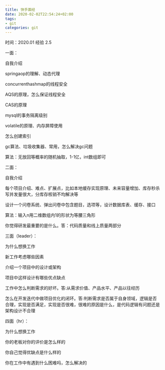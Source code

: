 ```yaml
---
title: 快手面经
date: 2020-02-02T22:54:24+02:00
tags: 
- git
categories: git
---
```


时间：2020.01 经验 2.5

一面： 

自我介绍 

springaop的理解、动态代理 

concurrenthashmap的线程安全

AQS的原理，怎么保证线程安全

CAS的原理

mysql的事务隔离级别

volatile的原理、内存屏障使用

怎么创建索引

gc算法、垃圾收集器、常用，怎么解决gc问题

算法：无放回等概率的随机抽取，1-1亿，int数组即可

二面： 

自我介绍

每个项目介绍、难点、扩展点，比如本地缓存实现原理、未来容量增加、库存秒杀写并发量很大，分库存核销不均解决等

设计一个问卷系统、弹出问卷中包含题目，选项等，设计数据库表、缓存、接口 

算法：输入n用二维数组内1的形状为等腰三角形 

你觉得研发最重要的是什么。答：代码质量和线上质量两部分

三面（leader）：

为什么想换工作 

新工作考虑哪些因素

介绍一个项目中的设计或架构

项目中这样设计有哪些优点缺点

工作中怎么判断需求的好坏。答:从需求价值、产品水平、产品以往经历

怎么在开发迭代中做项目优化的闭环。答:判断需求是否属于自身领域，逻辑是否合理，实现是否满足，实现是否很难，很难的原因是什么，是代码逻辑有问题还是架构设计不合理

四面（hr）：

为什么想换工作

你的老板对你的评价是怎么样的

你自己觉得优缺点是什么样的

你在工作中有遇到什么困难吗，怎么解决的